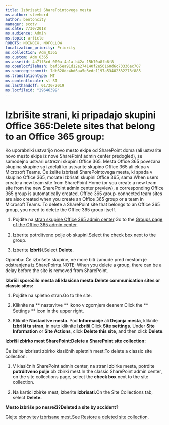 ```yaml
---
title: Izbrisati SharePointovega mesta
ms.author: stevhord
author: bentoncity
manager: scotv
ms.date: 7/30/2018
ms.audience: Admin
ms.topic: article
ROBOTS: NOINDEX, NOFOLLOW
localization_priority: Priority
ms.collection: Adm_O365
ms.custom: Adm_O365
ms.assetid: 4a71f3cd-000a-4a1a-b42a-15b70a8fb6f8
ms.openlocfilehash: baf55ea91d12e274140f2e56160d6c73336ac707
ms.sourcegitcommit: 7db628dc4bd6aa5e3edc1197a53402332273f885
ms.translationtype: MT
ms.contentlocale: sl-SI
ms.lasthandoff: 01/30/2019
ms.locfileid: "29646399"
---
```

# <a name="delete-sites-that-belong-to-an-office-365-group"></a><span data-ttu-id="dfbfc-102">Izbrišite strani, ki pripadajo skupini Office 365:</span><span class="sxs-lookup"><span data-stu-id="dfbfc-102">Delete sites that belong to an Office 365 group:</span></span>

<span data-ttu-id="dfbfc-p101">Ko uporabniki ustvarijo novo mesto ekipe od SharePoint doma (ali ustvarite novo mesto ekipe iz nove SharePoint admin center predogled), se samodejno ustvari ustrezni skupini Office 365. Mesta Office 365 povezana skupina skupine so izdelali ko ustvarite skupino Office 365 ali ekipa v Microsoft Teams. Če želite izbrisati SharePointovega mesta, ki spada v skupino Office 365, morate izbrisati skupini Office 365, sama.</span><span class="sxs-lookup"><span data-stu-id="dfbfc-p101">When users create a new team site from SharePoint Home (or you create a new team site from the new SharePoint admin center preview), a corresponding Office 365 group is automatically created. Office 365 group-connected team sites are also created when you create an Office 365 group or a team in Microsoft Teams. To delete a SharePoint site that belongs to an Office 365 group, you need to delete the Office 365 group itself.</span></span> 
  
1. <span data-ttu-id="dfbfc-106">Pojdite na [stran skupine Office 365 admin center](https://portal.office.com/adminportal/home#/groups).</span><span class="sxs-lookup"><span data-stu-id="dfbfc-106">Go to the [Groups page of the Office 365 admin center](https://portal.office.com/adminportal/home#/groups).</span></span>
    
2. <span data-ttu-id="dfbfc-107">Izberite potrditveno polje ob skupini.</span><span class="sxs-lookup"><span data-stu-id="dfbfc-107">Select the check box next to the group.</span></span>
    
3. <span data-ttu-id="dfbfc-108">Izberite **Izbriši**.</span><span class="sxs-lookup"><span data-stu-id="dfbfc-108">Select **Delete**.</span></span>
    
<span data-ttu-id="dfbfc-109">Opomba: Če izbrišete skupine, ne more biti zamude pred mestom je odstranjena iz SharePointa.</span><span class="sxs-lookup"><span data-stu-id="dfbfc-109">NOTE: When you delete a group, there can be a delay before the site is removed from SharePoint.</span></span>
  
<span data-ttu-id="dfbfc-110">**Izbriši sporočilo mesta ali klasična mesta:**</span><span class="sxs-lookup"><span data-stu-id="dfbfc-110">**Delete communication sites or classic sites:**</span></span>

1. <span data-ttu-id="dfbfc-111">Pojdite na spletno stran.</span><span class="sxs-lookup"><span data-stu-id="dfbfc-111">Go to the site.</span></span>
  
2. <span data-ttu-id="dfbfc-112">Kliknite na \*\* nastavitve \*\* ikono v zgornjem desnem.</span><span class="sxs-lookup"><span data-stu-id="dfbfc-112">Click the \*\* Settings \*\* icon in the upper right.</span></span> 
  
3. <span data-ttu-id="dfbfc-p102">Kliknite **Nastavitve mesta**. Pod **Informacije** ali **Dejanja mesta**, kliknite **Izbriši ta stran**, in nato kliknite **Izbriši**.</span><span class="sxs-lookup"><span data-stu-id="dfbfc-p102">Click **Site settings**. Under **Site Information** or **Site Actions**, click **Delete this site**, and then click **Delete**.</span></span>
  
<span data-ttu-id="dfbfc-115">**Izbriši zbirko mest SharePoint:**</span><span class="sxs-lookup"><span data-stu-id="dfbfc-115">**Delete a SharePoint site collection:**</span></span>

<span data-ttu-id="dfbfc-116">Če želite izbrisati zbirko klasičnih spletnih mest:</span><span class="sxs-lookup"><span data-stu-id="dfbfc-116">To delete a classic site collection:</span></span>
  
1. <span data-ttu-id="dfbfc-117">V klasičnih SharePoint admin center, na strani zbirke mesta, potrdite **potrditveno polje** ob zbirki mest.</span><span class="sxs-lookup"><span data-stu-id="dfbfc-117">In the classic SharePoint admin center, on the site collections page, select the **check box** next to the site collection.</span></span> 
    
2. <span data-ttu-id="dfbfc-118">Na kartici zbirke mest, izberite **izbrisati.**</span><span class="sxs-lookup"><span data-stu-id="dfbfc-118">On the Site Collections tab, select **Delete.**</span></span>
    
<span data-ttu-id="dfbfc-119">**Mesto izbriše po nesreči?**</span><span class="sxs-lookup"><span data-stu-id="dfbfc-119">**Deleted a site by accident?**</span></span>

<span data-ttu-id="dfbfc-120">Glejte [obnovitev izbrisane mest](https://go.microsoft.com/fwlink/?linkid=867660).</span><span class="sxs-lookup"><span data-stu-id="dfbfc-120">See [Restore a deleted site collection](https://go.microsoft.com/fwlink/?linkid=867660).</span></span>
  

